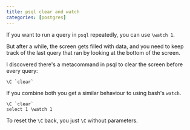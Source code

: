 ```yaml
---
title: psql clear and watch
categories: [postgres]
---
```


If you want to run a query in `psql` repeatedly, you can use `\watch 1`.

But after a while, the screen gets filled with data, and you need to
keep track of the last query that ran by looking at the bottom of the
screen.

I discovered there's a metacommand in psql to clear the screen before
every query:
```
\C `clear`
```

If you combine both you get a similar behaviour to using bash's `watch`.

```
\C `clear`
select 1 \watch 1
```

To reset the `\C` back, you just `\C` without parameters.
